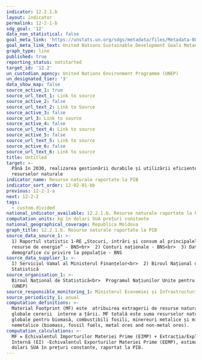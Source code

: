 ```yaml
---
indicator: 12.2.1.b
layout: indicator
permalink: 12-2-1-b
sdg_goal: '12'
data_non_statistical: false
goal_meta_link: 'https://unstats.un.org/sdgs/metadata/files/Metadata-08-04-01.pdf '
goal_meta_link_text: United Nations Sustainable Development Goals Metadata (PDF 4.0 MB)
graph_type: line
published: true
reporting_status: notstarted
target_id: '12.2'
un_custodian_agency: United Nations Environment Programme (UNEP)
un_designated_tier: '3'
data_show_map: false
source_active_1: true
source_url_text_1: Link to source
source_active_2: false
source_url_text_2: Link to Source
source_active_3: false
source_url_3: Link to source
source_active_4: false
source_url_text_4: Link to source
source_active_5: false
source_url_text_5: Link to source
source_active_6: false
source_url_text_6: Link to source
title: Untitled
target: >-
  Până în 2030, realizarea gestionării durabile și utilizării eficiente a
  resurselor naturale
indicator_name: Resurse naturale raportate la PIB
indicator_sort_order: 12-02-01-bb
previous: 12-2-1-a
next: 12-2-2
tags:
  - custom.divided
national_indicator_available: 12.2.1.b. Resurse naturale raportate la PIB
computation_units: kg în dolari SUA prețuri constante
national_geographical_coverage: Republica Moldova
graph_title: 12.2.1.b. Resurse naturale raportate la PIB
source_data_source_1: >-
  1) Raportul statistic 1-RE „Stocuri, intrări și consum al principalelor
  resurse de energie” - BNS<br>  2) Conturi naționale - BNS<br>  3) Date
  demografice cu privire la populație - BNS
source_data_supplier_1: >-
  1) Serviciul Vamal al Ministerul Finanțelor<br>  2) Biroul Național de
  Statistică
source_organisation_1: >-
  Biroul Național de Statistică<br>  Programul Națiunilor Unite pentru Mediu
  (UNEP)
source_responsible_monitoring_1: Ministerul Economiei și Infrastructurii
source_periodicity_1: anual
computation_definitions: >-
  Material Footprint (MF) este  atribuirea extragerii de resurse naturale
  globale cererii  interne a țării. MF totală este suma resurselor naturale
  globale pentru biomasă, combustibili fosili, minereuri metalice și minereuri
  nemetalice (biomass, fossil fuels, metal ores and non-metal ores).
computation_calculations: >-
  MF = Echivalentul Importurilor Materiei Prime (EIMP) + Extracția/Exploatarea
  Internă (EI) -Echivalentul Exporturilor Materiei Prime (EEMP), estimat kg în
  dolari SUA în prețuri constante, raportat la PIB.
---
```

